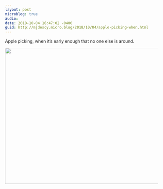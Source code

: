 ```yaml
---
layout: post
microblog: true
audio: 
date: 2018-10-04 16:47:02 -0400
guid: http://mjdescy.micro.blog/2018/10/04/apple-picking-when.html
---
```

Apple picking, when it’s early enough that no one else is around.

<img src="http://micro.mjdescy.me/uploads/2018/2094679c32.jpg" width="600" height="450" />

